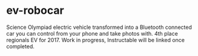 # ev-robocar
Science Olympiad electric vehicle transformed into a Bluetooth connected car you can control from your phone and take photos with.
4th place regionals EV for 2017. 
Work in progress, Instructable will be linked once completed. 
